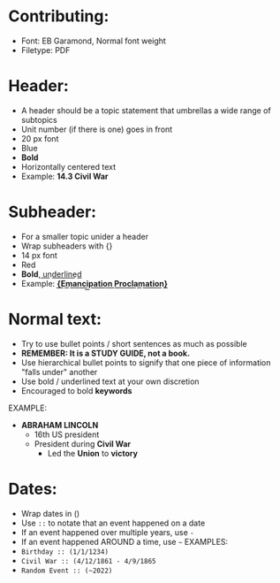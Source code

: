 # Contributing:
* Font: EB Garamond, Normal font weight
* Filetype: PDF

# Header:
* A header should be a topic statement that umbrellas a wide range of subtopics
* Unit number (if there is one) goes in front
* 20 px font
* Blue
* **Bold**
* Horizontally centered text
* Example: **14.3 Civil War**

# Subheader:
* For a smaller topic unider a header
* Wrap subheaders with {}
* 14 px font
* Red
* **Bold**, u͟n͟d͟e͟r͟l͟i͟n͟e͟d͟
* Example: **{͟E͟m͟a͟n͟c͟i͟p͟a͟t͟i͟o͟n͟ ͟P͟r͟o͟c͟l͟a͟m͟a͟t͟i͟o͟n͟}͟**

# Normal text:
* Try to use bullet points / short sentences as much as possible
* **REMEMBER: It is a STUDY GUIDE, not a book.**
* Use hierarchical bullet points to signify that one piece of information "falls under" another
* Use bold / underlined text at your own discretion
* Encouraged to bold **keywords**

EXAMPLE:
* **ABRAHAM LINCOLN**
  - 16th US president
  - President during **Civil War**
    - Led the **Union** to **victory**

# Dates:
* Wrap dates in ()
* Use `::` to notate that an event happened on a date
* If an event happened over multiple years, use ` - `
* If an event happened AROUND a time, use `~`
EXAMPLES:
* `Birthday :: (1/1/1234)`
* `Civil War :: (4/12/1861 - 4/9/1865`
* `Random Event :: (~2022)`
